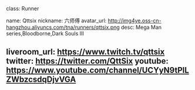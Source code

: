 class: Runner

name: Qttsix
nickname: 六师傅
avatar_url: http://img4ye.oss-cn-hangzhou.aliyuncs.com/tna/runners/qttsix.png
desc: Mega Man series,Bloodborne,Dark Souls III

liveroom_url: https://www.twitch.tv/qttsix
twitter: https://twitter.com/QttSix
youtube: https://www.youtube.com/channel/UCYyN9tPlLZWbzcsdqDjvVGA
---
